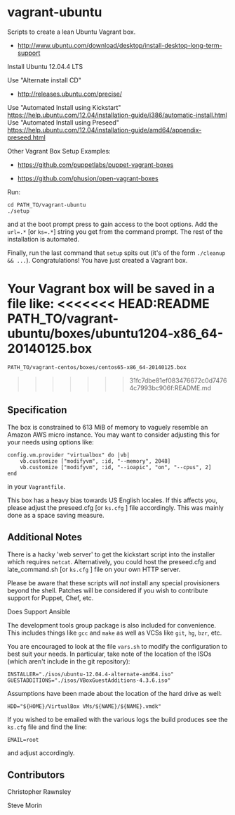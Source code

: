 vagrant-ubuntu
==============

Scripts to create a lean Ubuntu Vagrant box.

- http://www.ubuntu.com/download/desktop/install-desktop-long-term-support

Install Ubuntu 12.04.4 LTS

Use "Alternate install CD"

- http://releases.ubuntu.com/precise/


Use "Automated Install using Kickstart"
https://help.ubuntu.com/12.04/installation-guide/i386/automatic-install.html
Use "Automated Install using Preseed"
https://help.ubuntu.com/12.04/installation-guide/amd64/appendix-preseed.html

Other Vagrant Box Setup Examples:

- https://github.com/puppetlabs/puppet-vagrant-boxes

- https://github.com/phusion/open-vagrant-boxes

Run:

    cd PATH_TO/vagrant-ubuntu
    ./setup

and at the boot prompt press <F6> to gain access to the boot options.
Add the `url=.*` [or `ks=.*`] string you get from the command prompt. The rest of
the installation is automated.

Finally, run the last command that `setup` spits out (it's of the
form `./cleanup && ...`). Congratulations! You have just created a
Vagrant box.

Your Vagrant box will be saved in a file like:
<<<<<<< HEAD:README
    PATH_TO/vagrant-ubuntu/boxes/ubuntu1204-x86_64-20140125.box
=======

    PATH_TO/vagrant-centos/boxes/centos65-x86_64-20140125.box
>>>>>>> 31fc7dbe81ef083476672c0d74764c7993bc906f:README.md

Specification
-------------

The box is constrained to 613 MiB of memory to vaguely resemble an
Amazon AWS micro instance. You may want to consider adjusting this
for your needs using options like:

    config.vm.provider "virtualbox" do |vb|
        vb.customize ["modifyvm", :id, "--memory", 2048]
        vb.customize ["modifyvm", :id, "--ioapic", "on", "--cpus", 2]
    end

in your `Vagrantfile`.

This box has a heavy bias towards US English locales. If this
affects you, please adjust the preseed.cfg [or `ks.cfg` ] file accordingly. This was
mainly done as a space saving measure.


Additional Notes
----------------

There is a hacky 'web server' to get the kickstart script into the
installer which requires `netcat`. Alternatively, you could host the
preseed.cfg and late_command.sh [or `ks.cfg` ] file on your own HTTP server.

Please be aware that these scripts will *not* install any special
provisioners beyond the shell. Patches will be considered if you
wish to contribute support for Puppet, Chef, etc.

Does Support Ansible

The development tools group package is also included for
convenience. This includes things like `gcc` and `make` as well as
VCSs like `git`, `hg`, `bzr`, etc.

You are encouraged to look at the file `vars.sh` to modify the
configuration to best suit your needs. In particular, take note
of the location of the ISOs (which aren't include in the git
repository):

    INSTALLER="./isos/ubuntu-12.04.4-alternate-amd64.iso"
    GUESTADDITIONS="./isos/VBoxGuestAdditions-4.3.6.iso"

Assumptions have been made about the location of the hard drive as
well:

    HDD="${HOME}/VirtualBox VMs/${NAME}/${NAME}.vmdk"

If you wished to be emailed with the various logs the build produces
see the `ks.cfg` file and find the line:

    EMAIL=root

and adjust accordingly.

Contributors
----------------
Christopher Rawnsley

Steve Morin
